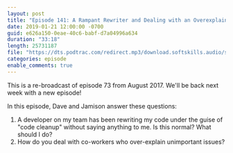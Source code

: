 ```yaml
---
layout: post
title: "Episode 141: A Rampant Rewriter and Dealing with an Overexplainer (rerun of episode 73)"
date: 2019-01-21 12:00:00 -0700
guid: e626a150-0eae-40c6-babf-d7a04996a634
duration: "33:18"
length: 25731187
file: "https://dts.podtrac.com/redirect.mp3/download.softskills.audio/sse-141.mp3"
categories: episode
enable_comments: true
---
```


This is a re-broadcast of episode 73 from August 2017. We'll be back next week with a new episode!

In this episode, Dave and Jamison answer these questions:

1. A developer on my team has been rewriting my code under the guise of "code cleanup" without saying anything to me. Is this normal? What should I do?
2. How do you deal with co-workers who over-explain unimportant issues?
